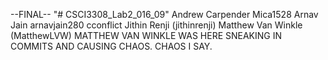 --FINAL--
"# CSCI3308_Lab2_016_09" 
Andrew Carpender Mica1528
Arnav Jain  arnavjain280
cconflict
Jithin Renji (jithinrenji)
Matthew Van Winkle (MatthewLVW) MATTHEW VAN WINKLE WAS HERE SNEAKING IN COMMITS AND CAUSING CHAOS. CHAOS I SAY.
